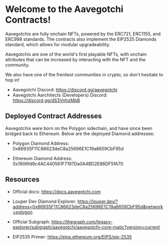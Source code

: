 # Welcome to the Aavegotchi Contracts!

Aavegotchis are fully onchain NFTs, powered by the ERC721, ERC1155, and ERC998 standards. The contracts also implement the EIP2525 Diamonds standard, which allows for modular upgradeability. 

Aavegotchis are one of the world's first playable NFTs, with onchain attributes that can be increased by interacting with the NFT and the community. 

We also have one of the frenliest communities in crypto, so don't hesitate to hop in!

* Aavegotchi Discord: https://discord.gg/aavegotchi
* Aavegotchi Aarchitects (Developers) Discord: https://discord.gg/dS3VnhzMbB

## Deployed Contract Addresses

Aavegotchis were born on the Polygon sidechain, and have since been bridged back to Ethereum. Below are the deployed Diamond addresses:

* Polygon Diamond Address: 0x86935F11C86623deC8a25696E1C19a8659CbF95d

* Ethereum Diamond Address: 0x1906fd9c4AC440561F7197Da0A4BD2E88DF5fA70

## Resources

* Official docs: https://docs.aavegotchi.com

* Louper Dev Diamond Explorer: https://louper.dev/?address=0x86935F11C86623deC8a25696E1C19a8659CbF95d&network=polygon

* Official Subgraph: https://thegraph.com/legacy-explorer/subgraph/aavegotchi/aavegotchi-core-matic?version=current

* EIP2535 Primer: https://eips.ethereum.org/EIPS/eip-2535

